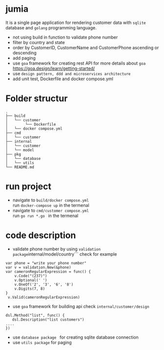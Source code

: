 # jumia
It is a single page application for rendering customer data with ```sqlite``` database and ```golang``` programming language.<br />
 * not using build in function to validate phone number
 * filter by country and state 
 * order by CustomerID, CustomerName and CustomerPhone ascending or descending
 * add paging
 * use ``` goa ``` framework for creating rest API for more details about ```goa``` https://goa.design/learn/getting-started/
 * use ```design pattern, ddd and microservices architecture```
 * add unit test, Dockerfile and docker compose.yml

# Folder structur
```
.
├── build
│   └── customer
│        └── Dockerfile
│   └── docker compose.yml
├── cmd
│   └── customer
├── internal
│   └── customer
│   └── model
├── pkg
│   └── database
│   └── utils
└── README.md
```
# run project

 * navigate to ```build/docker compose.yml``` <br />
   run ``` docker-compose up ``` in the termenal
 * navigate to ```cmd/customer compose.yml``` <br />
  run ```go run *.go ``` in the termenal
# code description
* validate phone number by using ``` validation package ```internal/model/country``` check for example
```
var phone = "write your phone number"
var v = validation.New(&phone)
var cameronRegularExpression = func() {
	v.Code("(237)")
	v.Optional(' ')
	v.OneOf('2', '3', '6', '8')
	v.Digits(7, 8)
}
 v.Valid(cameronRegularExpression)
```
* use ```goa``` framework for building api check ```internal/customer/design``` 
```
dsl.Method("list", func() {
   dsl.Description("list customers")
....
})
```
* use ```database package ``` for creating sqlite database connection 
* use ``` utils package ``` for paging

